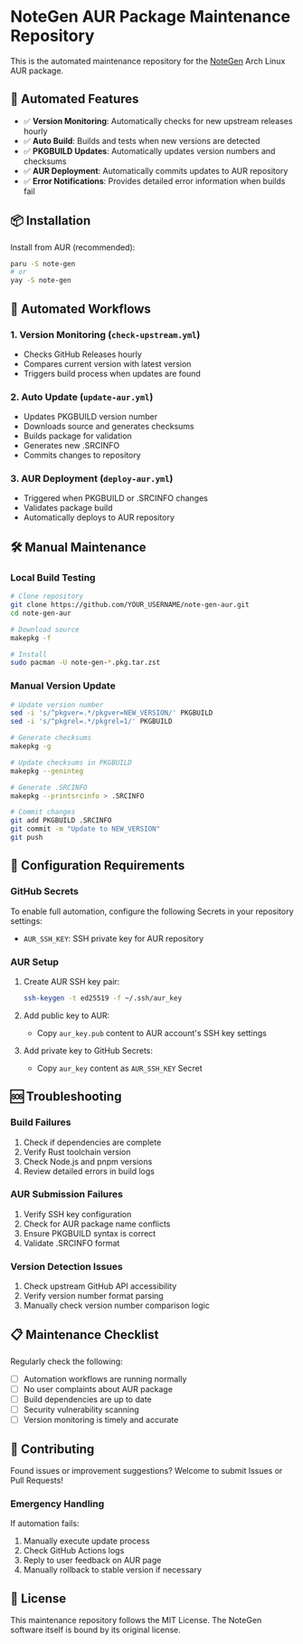 # NoteGen AUR Package Maintenance Repository

This is the automated maintenance repository for the [NoteGen](https://github.com/codexu/note-gen) Arch Linux AUR package.

## 🔧 Automated Features

- ✅ **Version Monitoring**: Automatically checks for new upstream releases hourly
- ✅ **Auto Build**: Builds and tests when new versions are detected
- ✅ **PKGBUILD Updates**: Automatically updates version numbers and checksums
- ✅ **AUR Deployment**: Automatically commits updates to AUR repository
- ✅ **Error Notifications**: Provides detailed error information when builds fail

## 📦 Installation

Install from AUR (recommended):

```bash
paru -S note-gen
# or
yay -S note-gen
```

## 🚀 Automated Workflows

### 1. Version Monitoring (`check-upstream.yml`)
- Checks GitHub Releases hourly
- Compares current version with latest version
- Triggers build process when updates are found

### 2. Auto Update (`update-aur.yml`)
- Updates PKGBUILD version number
- Downloads source and generates checksums
- Builds package for validation
- Generates new .SRCINFO
- Commits changes to repository

### 3. AUR Deployment (`deploy-aur.yml`)
- Triggered when PKGBUILD or .SRCINFO changes
- Validates package build
- Automatically deploys to AUR repository

## 🛠️ Manual Maintenance

### Local Build Testing

```bash
# Clone repository
git clone https://github.com/YOUR_USERNAME/note-gen-aur.git
cd note-gen-aur

# Download source
makepkg -f

# Install
sudo pacman -U note-gen-*.pkg.tar.zst
```

### Manual Version Update

```bash
# Update version number
sed -i 's/^pkgver=.*/pkgver=NEW_VERSION/' PKGBUILD
sed -i 's/^pkgrel=.*/pkgrel=1/' PKGBUILD

# Generate checksums
makepkg -g

# Update checksums in PKGBUILD
makepkg --geninteg

# Generate .SRCINFO
makepkg --printsrcinfo > .SRCINFO

# Commit changes
git add PKGBUILD .SRCINFO
git commit -m "Update to NEW_VERSION"
git push
```

## 🔑 Configuration Requirements

### GitHub Secrets

To enable full automation, configure the following Secrets in your repository settings:

- `AUR_SSH_KEY`: SSH private key for AUR repository

### AUR Setup

1. Create AUR SSH key pair:
   ```bash
   ssh-keygen -t ed25519 -f ~/.ssh/aur_key
   ```

2. Add public key to AUR:
   - Copy `aur_key.pub` content to AUR account's SSH key settings

3. Add private key to GitHub Secrets:
   - Copy `aur_key` content as `AUR_SSH_KEY` Secret

## 🆘 Troubleshooting

### Build Failures

1. Check if dependencies are complete
2. Verify Rust toolchain version
3. Check Node.js and pnpm versions
4. Review detailed errors in build logs

### AUR Submission Failures

1. Verify SSH key configuration
2. Check for AUR package name conflicts
3. Ensure PKGBUILD syntax is correct
4. Validate .SRCINFO format

### Version Detection Issues

1. Check upstream GitHub API accessibility
2. Verify version number format parsing
3. Manually check version number comparison logic

## 📋 Maintenance Checklist

Regularly check the following:

- [ ] Automation workflows are running normally
- [ ] No user complaints about AUR package
- [ ] Build dependencies are up to date
- [ ] Security vulnerability scanning
- [ ] Version monitoring is timely and accurate

## 🤝 Contributing

Found issues or improvement suggestions? Welcome to submit Issues or Pull Requests!

### Emergency Handling

If automation fails:

1. Manually execute update process
2. Check GitHub Actions logs
3. Reply to user feedback on AUR page
4. Manually rollback to stable version if necessary

## 📄 License

This maintenance repository follows the MIT License. The NoteGen software itself is bound by its original license.